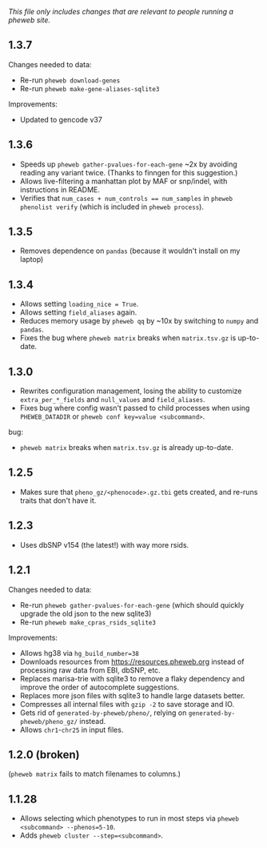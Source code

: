 *This file only includes changes that are relevant to people running a pheweb site.*

## 1.3.7
Changes needed to data:

- Re-run `pheweb download-genes`
- Re-run `pheweb make-gene-aliases-sqlite3`

Improvements:

- Updated to gencode v37

## 1.3.6
- Speeds up `pheweb gather-pvalues-for-each-gene` ~2x by avoiding reading any variant twice.  (Thanks to finngen for this suggestion.)
- Allows live-filtering a manhattan plot by MAF or snp/indel, with instructions in README.
- Verifies that `num_cases + num_controls == num_samples` in `pheweb phenolist verify` (which is included in `pheweb process`).

## 1.3.5
- Removes dependence on `pandas` (because it wouldn't install on my laptop)

## 1.3.4
- Allows setting `loading_nice = True`.
- Allows setting `field_aliases` again.
- Reduces memory usage by `pheweb qq` by ~10x by switching to `numpy` and `pandas`.
- Fixes the bug where `pheweb matrix` breaks when `matrix.tsv.gz` is up-to-date.

## 1.3.0
- Rewrites configuration management, losing the ability to customize `extra_per_*_fields` and `null_values` and `field_aliases`.
- Fixes bug where config wasn't passed to child processes when using `PHEWEB_DATADIR` or `pheweb conf key=value <subcommand>`.

bug:

- `pheweb matrix` breaks when `matrix.tsv.gz` is already up-to-date.

## 1.2.5
- Makes sure that `pheno_gz/<phenocode>.gz.tbi` gets created, and re-runs traits that don't have it.

## 1.2.3
- Uses dbSNP v154 (the latest!) with way more rsids.

## 1.2.1
Changes needed to data:

- Re-run `pheweb gather-pvalues-for-each-gene` (which should quickly upgrade the old json to the new sqlite3)
- Re-run `pheweb make_cpras_rsids_sqlite3`

Improvements:

- Allows hg38 via `hg_build_number=38`
- Downloads resources from <https://resources.pheweb.org> instead of processing raw data from EBI, dbSNP, etc.
- Replaces marisa-trie with sqlite3 to remove a flaky dependency and improve the order of autocomplete suggestions.
- Replaces more json files with sqlite3 to handle large datasets better.
- Compresses all internal files with `gzip -2` to save storage and IO.
- Gets rid of `generated-by-pheweb/pheno/`, relying on `generated-by-pheweb/pheno_gz/` instead.
- Allows `chr1`-`chr25` in input files.

## 1.2.0 (broken)
(`pheweb matrix` fails to match filenames to columns.)

## 1.1.28
- Allows selecting which phenotypes to run in most steps via `pheweb <subcommand> --phenos=5-10`.
- Adds `pheweb cluster --step=<subcommand>`.
